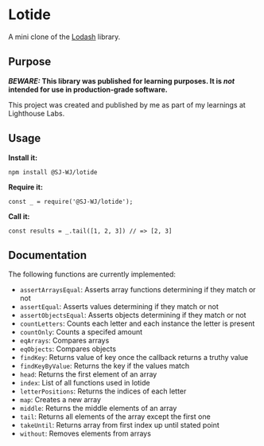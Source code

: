 # Lotide

A mini clone of the [Lodash](https://lodash.com) library.

## Purpose

**_BEWARE:_ This library was published for learning purposes. It is _not_ intended for use in production-grade software.**

This project was created and published by me as part of my learnings at Lighthouse Labs. 

## Usage

**Install it:**

`npm install @SJ-WJ/lotide`

**Require it:**

`const _ = require('@SJ-WJ/lotide');`

**Call it:**

`const results = _.tail([1, 2, 3]) // => [2, 3]`

## Documentation

The following functions are currently implemented:

* `assertArraysEqual`: Asserts array functions determining if they match or not
* `assertEqual`: Asserts values determining if they match or not
* `assertObjectsEqual`: Asserts objects determining if they match or not
* `countLetters`: Counts each letter and each instance the letter is present
* `countOnly`: Counts a specifed amount
* `eqArrays`: Compares arrays
* `eqObjects`: Compares objects
* `findKey`: Returns value of key once the callback returns a truthy value
* `findKeyByValue`: Returns the key if the values match
* `head`: Returns the first element of an array
* `index`: List of all functions used in lotide
* `letterPositions`: Returns the indices of each letter 
* `map`: Creates a new array
* `middle`: Returns the middle elements of an array
* `tail`: Returns all elements of the array except the first one
* `takeUntil`: Returns array from first index up until stated point
* `without`: Removes elements from arrays